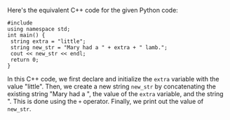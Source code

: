 Here's the equivalent C++ code for the given Python code:
```
#include 
using namespace std;
int main() {
 string extra = "little";
 string new_str = "Mary had a " + extra + " lamb.";
 cout << new_str << endl;
 return 0;
}
```
In this C++ code, we first declare and initialize the `extra` variable with the value "little". Then, we create a new string `new_str` by concatenating the existing string "Mary had a ", the value of the `extra` variable, and the string ". This is done using the `+` operator. Finally, we print out the value of `new_str`.

